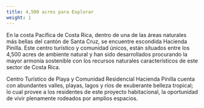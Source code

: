 ```yaml
---
title: 4,500 acres para Explorar
weight: 1
---
```

En la costa Pacífica de Costa Rica, dentro de una de las áreas naturales más bellas del cantón de Santa Cruz, se encuentre escondida Hacienda Pinilla. Este centro turístico y comunidad únicos, están situados entre los 4,500 acres de ambiente natural y han sido desarrollados procurando la mayor armonía sostenible con los recursos naturales característicos de este sector de Costa Rica.

Centro Turístico de Playa y Comunidad Residencial Hacienda Pinilla cuenta con abundantes valles, playas, lagos y ríos de exuberante belleza tropical; lo cual provee a los residentes de este proyecto habitacional, la oportunidad de vivir plenamente rodeados por amplios espacios.
